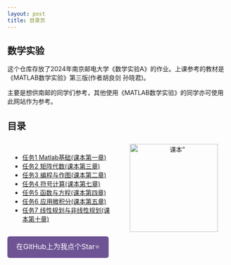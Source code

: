 ```yaml
---
layout: post
title: 目录页
---
```


<h2>数学实验</h2>

<p>这个仓库存放了2024年南京邮电大学《数学实验A》的作业。上课参考的教材是《MATLAB数学实验》第三版(作者胡良剑 孙晓君)。</p>
<p>主要是想供南邮的同学们参考，其他使用《MATLAB数学实验》的同学亦可使用此网站作为参考。</p>

<h2>目录</h2>

<div style="display: flex; align-items: center; justify-content: space-between; width: 100%;">
  <div style="flex: 1; padding: 10px;">
    <ul>
      <li><a href="./Task1">任务1 Matlab基础(课本第一章)</a></li>
      <li><a href="./Task2">任务2 矩阵代数(课本第三章)</a></li>
      <li><a href="./Task3">任务3 编程与作图(课本第二章)</a></li>
      <li><a href="./Task4">任务4 符号计算(课本第七章)</a></li>
      <li><a href="./Task5">任务5 函数与方程(课本第四章)</a></li>
      <li><a href="./Task6">任务6 应用微积分(课本第五章)</a></li>
      <li><a href="./Task6">任务7 线性规划与非线性规划(课本第十章)</a></li>
    </ul>
  </div>
  <div style="flex: 1; padding: 10px; text-align: center;">
    <img src="https://pic.wang1m.tech/uploads/2404/661e5e8ae688f.png" alt="课本”" style="height:200px;width:auto;" id="desktopContent">
  </div>
</div>


<a href="https://github.com/Dilettante258/MathExpA" target="_blank" style="display: inline-block; padding: 10px 20px; font-size: 16px; color: #fff; background-color: #6e5494; border: none; border-radius: 5px; text-align: center; text-decoration: none; transition: background-color 0.3s ease;">
  在GitHub上为我点个Star⭐️
</a>

